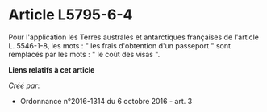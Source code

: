 # Article L5795-6-4

Pour l'application les Terres australes et antarctiques françaises de l'article L. 5546-1-8, les mots : " les frais
d'obtention d'un passeport " sont remplacés par les mots : " le coût des visas ".

**Liens relatifs à cet article**

_Créé par_:

  - Ordonnance n°2016-1314 du 6 octobre 2016 - art. 3
